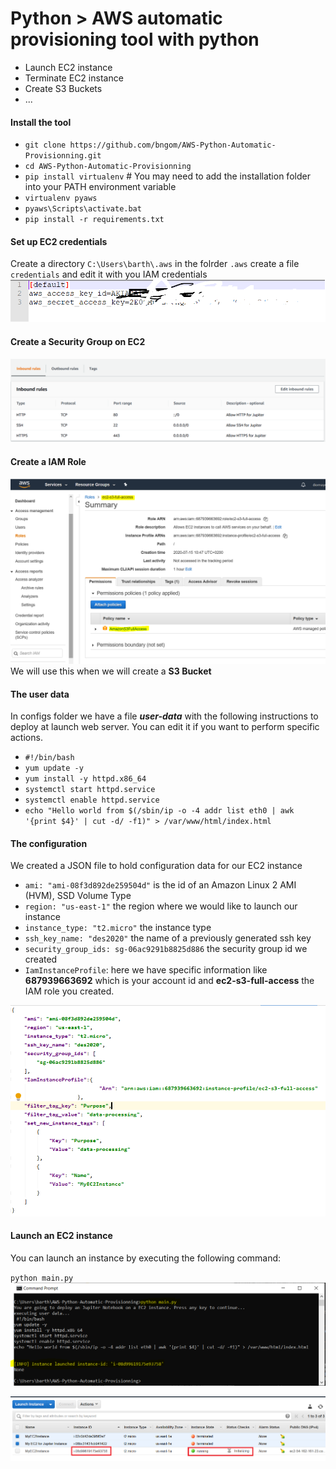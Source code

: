 # Python > AWS automatic provisioning tool with python

* Launch EC2 instance
* Terminate EC2 instance
* Create S3 Buckets
* ...

#### Install the tool

 * `git clone https://github.com/bngom/AWS-Python-Automatic-Provisionning.git`
 * `cd AWS-Python-Automatic-Provisionning`
 * `pip install virtualenv` # You may need to add the installation folder into your PATH environment variable
 * `virtualenv pyaws`
 * `pyaws\Scripts\activate.bat`
 * `pip install -r requirements.txt`


#### Set up EC2 credentials
Create a directory `C:\Users\barth\.aws`
in the folrder `.aws` create a file `credentials` and edit it with you IAM credentials
![img](img/credential.png)

#### Create a Security Group on EC2
![index](img/sg.PNG)

#### Create a IAM Role
![index](img/role.PNG)
We will use this when we will create a **S3 Bucket**

#### The user data
In configs folder we have a file **_user-data_** with the following instructions to deploy at launch web server.
You can edit it if you want to perform specific actions.

* `#!/bin/bash`
* `yum update -y`
* `yum install -y httpd.x86_64`
* `systemctl start httpd.service`
* `systemctl enable httpd.service`
* `echo "Hello world from $(/sbin/ip -o -4 addr list eth0 | awk '{print $4}' | cut -d/ -f1)" > /var/www/html/index.html`

#### The configuration
We created a JSON file to hold configuration data for our EC2 instance

* `ami: "ami-08f3d892de259504d"` is the id of an Amazon Linux 2 AMI (HVM), SSD Volume Type
* `region: "us-east-1"` the region where we would like to launch our instance
* `instance_type: "t2.micro"` the instance type
* `ssh_key_name: "des2020"` the name of a previously generated ssh key
* `security_group_ids: sg-06ac9291b8825d886` the security group id we created
* `IamInstanceProfile`: here we have specific information like **687939663692** which is your account id and **ec2-s3-full-access** the IAM role you created.

![index](img/config.PNG)

#### Launch an EC2 instance

You can launch an instance by executing the following command:

`
python main.py
`
![index](img/main.PNG)

![index](img/ec2.png)
